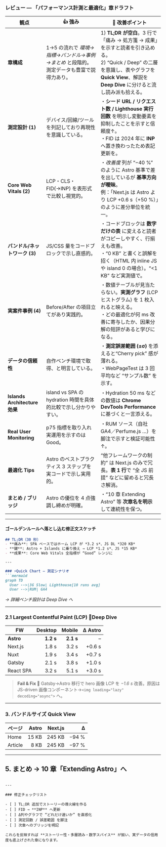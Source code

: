 ### レビュー ― 「パフォーマンス計測と最適化」章ドラフト

| 観点                          | 👍 強み                                             | 🔧 改善ポイント                                                                                                                              |
| --------------------------- | ------------------------------------------------- | -------------------------------------------------------------------------------------------------------------------------------------- |
| **章構成**                     | 1→5 の流れで *環境→指標→バンドル→事例→まとめ* と段階的。測定データも豊富で説得力あり。 | 1) **TL;DR が空白**。3 行で「痛み → 処方箋 → 成果」を示すと読者を引き込める。<br>2) “Quick / Deep” の二層を意識し、表やグラフを **Quick View**、解説を **Deep Dive** に分けると流し読み派も拾える。 |
| **測定設計 (1)**                | デバイス/回線/ツールを列記しており再現性を意識している。                     | ・**シード URL / リクエスト数 / Lighthouse 実行回数** を明示し変動要素を抑制したことを示すと信頼度↑。<br>・FID は 2024 年に **INP** へ置き換わったため表記更新を。                             |
| **Core Web Vitals (2)**     | LCP・CLS・FID(→INP) を表形式で比較し視覚的。                    | ・*改善度* 列が “−40 %” のように Astro 基準で差を出しているが **基準方向が曖昧**。<br>例：「Next.js は Astro より LCP +0.6 s（+50 %）」のように差分単位を統一。                          |
| **バンドル/ネットワーク (3)**         | JS/CSS 量をコードブロックで示し直感的。                           | ・コードブロックは **数字だけの表** に変えると読者がコピーしやすく、行揃えも改善。<br>・“0 KB” と書くと誤解を招く（HTML 内 inline JS や island 0 の場合）。“<1 KB” など実測値で。                     |
| **実案件事例 (4)**               | Before/After の項目立てがあり実践的。                         | ・数値テーブルが見当たらない。**実測グラフ** (LCP ヒストグラム) を 1 枚入れると映える。<br>・どの最適化が何 ms 改善に寄与したか、因果分解の短評があると学びになる。                                          |
| **データの信頼性**                 | 自作ベンチ環境で取得、と明言している。                               | ・**測定誤差範囲 (±σ)** を添えると“Cherry pick” 感が薄れる。<br>・WebPageTest は 3 回平均など “サンプル数” を示す。                                                      |
| **Islands Architecture 効果** | island vs SPA の hydration 時間を具体的比較で示し分かりやすい。      | ・Hydration 50 ms などの数値は **Chrome DevTools Performance** に基づくと一言添える。                                                                    |
| **Real User Monitoring**    | p75 指標を取り入れ実運用を示すのは Good。                         | ・RUM ソース（自社 GA4／Perfume.js …）を脚注で示すと検証可能性↑。                                                                                            |
| **最適化 Tips**                | Astro のベストプラクティス 3 ステップを実コードで示し実用的。               | “他フレームワークの制約” は Next.js のみで冗長。**表 1 行**で “全 JS 前提” などに留めると冗長さ解消。                                                                       |
| **まとめ / ブリッジ**              | Astro の優位を 4 点強調し締めが明確。                           | ・“10 章 Extending Astro” 等 **次章名を明示** して連続性を保つ。                                                                                         |

---

#### ゴールデンルールへ落とし込む修正文スケッチ

````markdown
## TL;DR（30 秒）
- **痛み**: SPA ベースではホーム LCP が *3.2 s*、JS DL *320 KB*
- **鍵**: Astro + Islands に乗り換え → LCP *1.2 s*、JS *15 KB*
- **成果**: Core Web Vitals 全指標が “Good” レンジに

---

### ⚡Quick Chart — 測定シナリオ
```mermaid
graph TD
  User -->|3G Slow| Lighthouse[10 runs avg]
  User -->|RUM| GA4
````

*→ 詳細ベンチ設計は Deep Dive へ*

---

### 2.1 Largest Contentful Paint (LCP) 🔎Deep Dive

| FW        |   Desktop |    Mobile | Δ Astro |
| --------- | --------: | --------: | ------: |
| **Astro** | **1.2 s** | **2.1 s** |       – |
| Next.js   |     1.8 s |     3.2 s |  +0.6 s |
| Nuxt      |     1.9 s |     3.4 s |  +0.7 s |
| Gatsby    |     2.1 s |     3.8 s |  +1.0 s |
| React SPA |     3.2 s |     5.1 s |  +3.0 s |

> **Fail & Fix 💬**
> Gatsby→Astro 移行で hero 画像 LCP を *−1.6 s* 改善。原因は JS-driven 画像コンポーネント→`<img loading="lazy" decoding="async">` へ。

---

### 3. バンドルサイズ Quick View

| ページ     | Astro | Next.js |     Δ |
| ------- | ----: | ------: | ----: |
| Home    | 15 KB |  245 KB | −94 % |
| Article |  8 KB |  245 KB | −97 % |

---

## 5. まとめ → 10 章「Extending Astro」へ

```

---

### 修正チェックリスト

- [ ] TL;DR 追加でストーリーの導火線を作る  
- [ ] FID → **INP** へ更新  
- [ ] Δ列やグラフで “どれだけ速いか” を直感化  
- [ ] 測定回数 / 誤差範囲 を脚注  
- [ ] 次章へのブリッジを明記  

これらを反映すれば **ストーリー性・多層読み・数字スパイス** が揃い、実データの信用度も底上げされた章になります。
```
